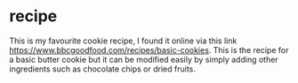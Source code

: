 # recipe

This is my favourite cookie recipe, I found it online via this link https://www.bbcgoodfood.com/recipes/basic-cookies. 
This is the recipe for a basic butter cookie but it can be modified easily by simply adding other ingredients such as chocolate chips or dried fruits.
